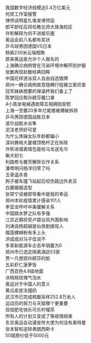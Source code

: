 我国数字经济规模达5.4万亿美元  
何炅工作室报警  
律师谈明星扎堆发律师函  
郎平卸任后将任教北师大珠海校区  
许昕解释为何不进娱乐圈  
奥运会前八名都有奖状  
乒乓球男团德国VS日本  
杨紫230米云端相聚  
原来奥运是允许个人报名的  
上海确诊病例曾在污染环境中解开防护服  
张敏再现赵敏经典回眸  
中国花样游泳双人自由自选银牌  
郑州一确诊病例故意隐瞒行程被立案侦查  
冠军妹妹想要的保温杯我们备上了  
陈梦回应帮孙颖莎戴口罩  
4小孩坐电梯遇故障互相拥抱安慰  
上海一空置20多年烂尾楼被爆破拆除  
乒乓男团德国战胜日本  
波尔战胜水谷隼  
泥洼老师好可爱  
为什么体操女队年龄都偏小  
深圳赛格大厦楼顶桅杆正在拆除  
许昕进城表情包是给马龙送毛巾  
柴犬初七  
利路修与雅芳解除合作关系  
潘粤明问杨洋归零了吗  
玉骨遥杀青  
狗子被车撞飞站起后咬伤路边外卖员  
白鹿婚服造型  
张常宁说被郎导看中是我的幸运  
郑州本轮疫情累计感染101人  
李显龙呼吁中美缓解关系  
中国跳水梦之队有多强  
江苏近期将受卢碧台风外围影响  
刘涛说杨超越是仙侠剧接班人  
榴莲螺蛳粉有多上头  
洪成成对马子佳说不  
多家新能源车企去年销量为0  
郑州市已选定隔离酒店53家  
贾一凡想捏孙颖莎的脸  
五彩虾仁菠萝饭  
广西百色4.8级地震  
冰桃桃玫瑰气泡水  
奥运对于中国人的意义  
黄瓜皮皮冻撞奶  
武汉市已完成核酸采样252.8万余人  
运动员的努力与天赋哪个更重要  
双倍肥宅快乐可乐柠檬茶  
所有人的计划又变成了等疫情结束  
东京奥运会动漫宣传大使为何没有奥特曼  
张本智和逆转弗朗西斯卡  
50城房价低于5000元  
